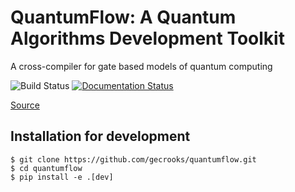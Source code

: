 #  QuantumFlow: A Quantum Algorithms Development Toolkit

A cross-compiler for gate based models of quantum computing

![Build Status](https://github.com/gecrooks/quantumflow-dev/workflows/build/badge.svg) [![Documentation Status](https://readthedocs.org/projects/quantumflow/badge/?version=latest)](https://quantumflow.readthedocs.io/en/latest/?badge=latest)


[Source](https://github.com/gecrooks/quantumflow)


## Installation for development

```
$ git clone https://github.com/gecrooks/quantumflow.git
$ cd quantumflow
$ pip install -e .[dev]
```



